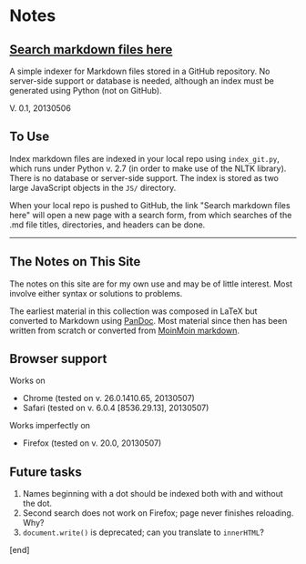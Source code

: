 # Notes

## [Search markdown files here](http://htmlpreview.github.io/?https://github.com/brannerchinese/notes/blob/master/searchPage.html)

A simple indexer for Markdown files stored in a GitHub repository. No server-side support or database is needed, although an index must be generated using Python (not on GitHub).

V. 0.1, 20130506


## To Use
Index markdown files are indexed in your local repo using `index_git.py`, which runs under Python v. 2.7 (in order to make use of the NLTK library). There is no database or server-side support. The index is stored as two large JavaScript objects in the `JS/` directory.

When your local repo is pushed to GitHub, the link "Search markdown files here" will open a new page with a search form, from which searches of the .md file titles, directories, and headers can be done.


---
  
## The Notes on This Site
The notes on this site are for my own use and may be of little interest. Most involve either syntax or solutions to problems.

The earliest material in this collection was composed in LaTeX but converted to Markdown using [PanDoc](http://johnmacfarlane.net/pandoc). Most material since then has been written from scratch or converted from [MoinMoin markdown](http://moinmo.in/ParserMarket/Markdown).

## Browser support
Works on 
 * Chrome (tested on v. 26.0.1410.65, 20130507)
 * Safari (tested on v. 6.0.4 [8536.29.13], 20130507)

Works imperfectly on 
 * Firefox (tested on v. 20.0, 20130507)


## Future tasks
1. Names beginning with a dot should be indexed both with and without the dot.
1. Second search does not work on Firefox; page never finishes reloading. Why?
2. `document.write()` is deprecated; can you translate to `innerHTML`?

[end]
